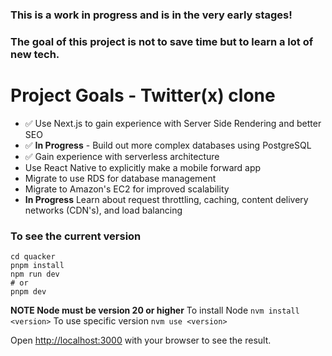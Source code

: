 ### This is a work in progress and is in the very early stages!
### The goal of this project is not to save time but to learn a lot of new tech.

# Project Goals - Twitter(x) clone
- ✅ Use Next.js to gain experience with Server Side Rendering and better SEO
- ✅ **In Progress** - Build out more complex databases using PostgreSQL
- ✅ Gain experience with serverless architecture
- Use React Native to explicitly make a mobile forward app
- Migrate to use RDS for database management
- Migrate to Amazon's EC2 for improved scalability
- **In Progress** Learn about request throttling, caching, content delivery networks (CDN's), and load balancing


### To see the current version

```git clone git@github.com:AsherSpurr/quacker.git
cd quacker
pnpm install
npm run dev
# or
pnpm dev
```

**NOTE Node must be version 20 or higher**
To install Node
```nvm install <version>```
To use specific version
```nvm use <version>```


Open [http://localhost:3000](http://localhost:3000) with your browser to see the result.

